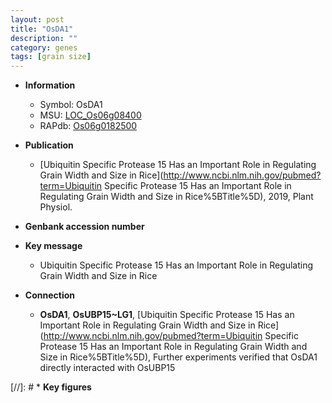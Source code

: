 ```yaml
---
layout: post
title: "OsDA1"
description: ""
category: genes
tags: [grain size]
---
```


* **Information**  
    + Symbol: OsDA1  
    + MSU: [LOC_Os06g08400](http://rice.uga.edu/cgi-bin/ORF_infopage.cgi?orf=LOC_Os06g08400)  
    + RAPdb: [Os06g0182500](https://rapdb.dna.affrc.go.jp/locus/?name=Os06g0182500)  

* **Publication**  
    + [Ubiquitin Specific Protease 15 Has an Important Role in Regulating Grain Width and Size in Rice](http://www.ncbi.nlm.nih.gov/pubmed?term=Ubiquitin Specific Protease 15 Has an Important Role in Regulating Grain Width and Size in Rice%5BTitle%5D), 2019, Plant Physiol.

* **Genbank accession number**  

* **Key message**  
    + Ubiquitin Specific Protease 15 Has an Important Role in Regulating Grain Width and Size in Rice

* **Connection**  
    + __OsDA1__, __OsUBP15~LG1__, [Ubiquitin Specific Protease 15 Has an Important Role in Regulating Grain Width and Size in Rice](http://www.ncbi.nlm.nih.gov/pubmed?term=Ubiquitin Specific Protease 15 Has an Important Role in Regulating Grain Width and Size in Rice%5BTitle%5D),  Further experiments verified that OsDA1  directly interacted with OsUBP15

[//]: # * **Key figures**  


